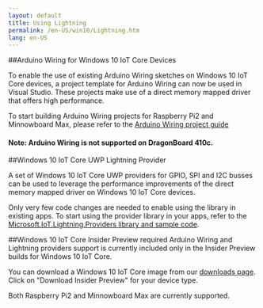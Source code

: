 ```yaml
---
layout: default
title: Using Lightning
permalink: /en-US/win10/Lightning.htm
lang: en-US
---
```


##Arduino Wiring for Windows 10 IoT Core Devices

To enable the use of existing Arduino Wiring sketches on Windows 10 IoT Core devices, a project template for Arduino Wiring can now be used in Visual Studio. These projects make use of a direct memory mapped driver that offers high performance.

To start building Arduino Wiring projects for Raspberry Pi2 and Minnowboard Max, please refer to the [Arduino Wiring project guide]({{site.baseurl}}/{{page.lang}}/win10/ArduinoWiringProjectGuide.htm)<br/>

#### Note: Arduino Wiring is not supported on DragonBoard 410c.

##Windows 10 IoT Core UWP Lightning Provider

A set of Windows 10 IoT Core UWP providers for GPIO, SPI and I2C busses can be used to leverage the performance improvements of the direct memory mapped driver on Windows 10 IoT Core devices.

Only very few code changes are needed to enable using the library in existing apps. To start using the provider library in your apps, refer to the [Microsoft.IoT.Lightning.Providers library and sample code]({{site.baseurl}}/{{page.lang}}/win10/LightningProviders.htm). 

##Windows 10 IoT Core Insider Preview required
Arduino Wiring and Lightning providers support is currently included only in the Insider Preview builds for Windows 10 IoT Core.

You can download a Windows 10 IoT Core image from our [downloads page]({{site.baseurl}}/{{page.lang}}/Downloads.htm ). Click on "Download Insider Preview" for your device type.

Both Raspberry Pi2 and Minnowboard Max are currently supported.
